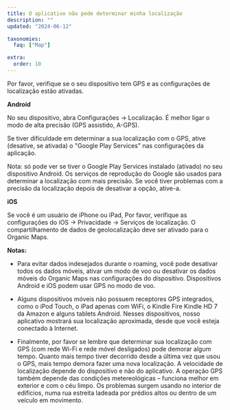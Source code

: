 ```yaml
---
title: O aplicativo não pode determinar minha localização
description: ""
updated: "2024-06-12"

taxonomies:
  faq: ["Map"]

extra:
  order: 10
---
```


Por favor, verifique se o seu dispositivo tem GPS e as configurações de localização estão ativadas.

**Android**

No seu dispositivo, abra Configurações → Localização. É melhor ligar o modo de alta precisão (GPS assistido, A-GPS).

Se tiver dificuldade em determinar a sua localização com o GPS, ative (desative, se ativada) o "Google Play Services" nas configurações da aplicação.

Nota: só pode ver se tiver o Google Play Services instalado (ativado) no seu dispositivo Android. Os serviços de reprodução do Google são usados para determinar a localização com mais precisão. Se você tiver problemas com a precisão da localização depois de desativar a opção, ative-a.

**iOS**

Se você é um usuário de iPhone ou iPad, Por favor, verifique as configurações do iOS → Privacidade → Serviços de localização. O compartilhamento de dados de geolocalização deve ser ativado para o Organic Maps.

**Notas:**

* Para evitar dados indesejados durante o roaming, você pode desativar todos os dados móveis, ativar um modo de voo ou desativar os dados móveis do Organic Maps nas configurações do dispositivo. Dispositivos Android e iOS podem usar GPS no modo de voo.

* Alguns dispositivos móveis não possuem receptores GPS integrados, como o iPod Touch, o iPad apenas com WiFi, o Kindle Fire Kindle HD 7 da Amazon e alguns tablets Android. Nesses dispositivos, nosso aplicativo mostrará sua localização aproximada, desde que você esteja conectado à Internet.

* Finalmente, por favor se lembre que determinar sua localização com GPS (com rede Wi-Fi e rede móvel desligados) pode demorar algum tempo. Quanto mais tempo tiver decorrido desde a última vez que usou o GPS, mais tempo demora fazer uma nova localização. A velocidade de localização depende do dispositivo e não do aplicativo. A operação GPS também depende das condições metereológicas – funciona melhor em exterior e com o céu limpo. Os problemas surgem usando no interior de edifícios, numa rua estreita ladeada por prédios altos ou dentro de um veículo em movimento.

